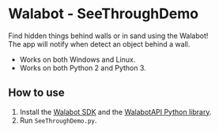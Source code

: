 # Walabot - SeeThroughDemo

Find hidden things behind walls or in sand using the Walabot!  
The app will notify when detect an object behind a wall.
* Works on both Windows and Linux.
* Works on both Python 2 and Python 3.

## How to use

1. Install the [Walabot SDK](http://walabot.com/getting-started) and the [WalabotAPI Python library](https://github.com/Walabot-Projects/Walabot-HelloWalabot#how-to-use).
2. Run `SeeThroughDemo.py`.
